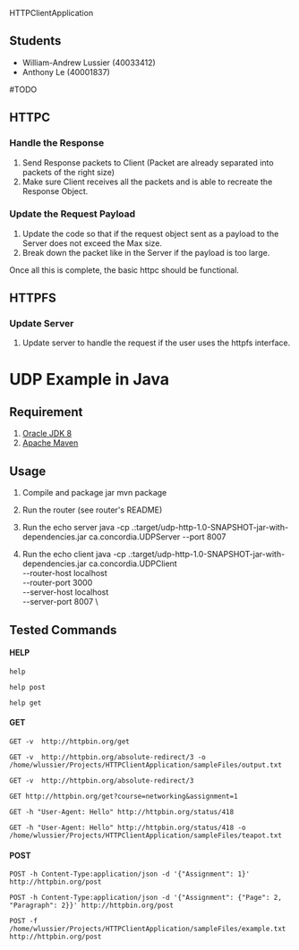 HTTPClientApplication

## Students

- William-Andrew Lussier (40033412)
- Anthony Le (40001837)


#TODO

## HTTPC

### Handle the Response
1. Send Response packets to Client (Packet are already separated into packets of the right size)
2. Make sure Client receives all the packets and is able to recreate the Response Object.

### Update the Request Payload
1. Update the code so that if the request object sent as a payload to the Server does not exceed the Max size.
2. Break down the packet like in the Server if the payload is too large.

Once all this is complete, the basic httpc should be functional.

## HTTPFS

### Update Server
1. Update server to handle the request if the user uses the httpfs interface.



# UDP Example in Java

## Requirement
1. [Oracle JDK 8](http://www.oracle.com/technetwork/java/javase/downloads/jdk8-downloads-2133151.html)
2. [Apache Maven](https://maven.apache.org/) 

## Usage

1. Compile and package jar 
   mvn package

2. Run the router (see router's README)

3. Run the echo server
   java -cp .:target/udp-http-1.0-SNAPSHOT-jar-with-dependencies.jar ca.concordia.UDPServer --port 8007

4. Run the echo client
   java -cp .:target/udp-http-1.0-SNAPSHOT-jar-with-dependencies.jar ca.concordia.UDPClient \
   --router-host localhost \
   --router-port 3000 \
   --server-host localhost \
   --server-port 8007 \


## Tested Commands

#### HELP

`help`

`help post`

`help get`

#### GET
`
GET -v  http://httpbin.org/get
`

`
GET -v  http://httpbin.org/absolute-redirect/3 -o /home/wlussier/Projects/HTTPClientApplication/sampleFiles/output.txt 
`

`
GET -v  http://httpbin.org/absolute-redirect/3
`

`
GET http://httpbin.org/get?course=networking&assignment=1 
`

`
GET -h "User-Agent: Hello" http://httpbin.org/status/418
`

`
GET -h "User-Agent: Hello" http://httpbin.org/status/418 -o /home/wlussier/Projects/HTTPClientApplication/sampleFiles/teapot.txt 
`

#### POST
`
POST -h Content-Type:application/json -d '{"Assignment": 1}' http://httpbin.org/post
`

`
POST -h Content-Type:application/json -d '{"Assignment": {"Page": 2, "Paragraph": 2}}' http://httpbin.org/post
`

`
POST -f /home/wlussier/Projects/HTTPClientApplication/sampleFiles/example.txt http://httpbin.org/post
`